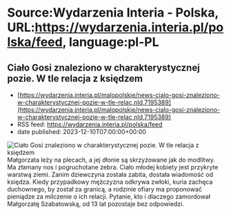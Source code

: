 # Source:Wydarzenia Interia - Polska, URL:https://wydarzenia.interia.pl/polska/feed, language:pl-PL

## Ciało Gosi znaleziono w charakterystycznej pozie. W tle relacja z księdzem
 - [https://wydarzenia.interia.pl/malopolskie/news-cialo-gosi-znaleziono-w-charakterystycznej-pozie-w-tle-relac,nId,7195389](https://wydarzenia.interia.pl/malopolskie/news-cialo-gosi-znaleziono-w-charakterystycznej-pozie-w-tle-relac,nId,7195389)
 - RSS feed: https://wydarzenia.interia.pl/polska/feed
 - date published: 2023-12-10T07:00:00+00:00

<p><a href="https://wydarzenia.interia.pl/malopolskie/news-cialo-gosi-znaleziono-w-charakterystycznej-pozie-w-tle-relac,nId,7195389"><img align="left" alt="Ciało Gosi znaleziono w charakterystycznej pozie. W tle relacja z księdzem" src="https://i.iplsc.com/cialo-gosi-znaleziono-w-charakterystycznej-pozie-w-tle-relac/000I6ANG5HYGDKOQ-C321.jpg" /></a>Małgorzata leży na plecach, a jej dłonie są skrzyżowane jak do modlitwy. Ma złamany nos i pogruchotane żebra. Ciało młodej kobiety jest przykryte warstwą ziemi. Zanim dziewczyna została zabita, dostała wiadomość od księdza. Kiedy przypadkowy mężczyzna odkrywa zwłoki, kuria zachęca duchownego, by został za granicą, a rodzinie ofiary ma proponować pieniądze za milczenie o ich relacji. Pytanie, kto i dlaczego zamordował Małgorzatę Szabatowską, od 13 lat pozostaje bez odpowiedzi. 
</p><br clear="all" />

